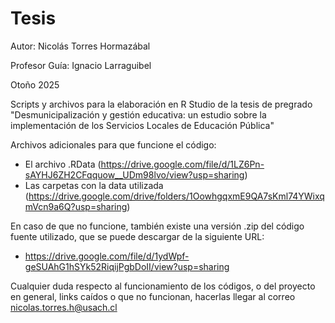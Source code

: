 # Tesis

Autor: Nicolás Torres Hormazábal

Profesor Guía: Ignacio Larraguibel

Otoño 2025

Scripts y archivos para la elaboración en R Studio de la tesis de pregrado "Desmunicipalización y gestión educativa: un estudio sobre la implementación de los Servicios Locales de Educación Pública"

Archivos adicionales para que funcione el código:

* El archivo .RData (https://drive.google.com/file/d/1LZ6Pn-sAYHJ6ZH2CFqquow__UDm98lvo/view?usp=sharing)
* Las carpetas con la data utilizada (https://drive.google.com/drive/folders/1OowhgqxmE9QA7sKml74YWixqmVcn9a6Q?usp=sharing)

En caso de que no funcione, también existe una versión .zip del código fuente utilizado, que se puede descargar de la siguiente URL:
* https://drive.google.com/file/d/1ydWpf-geSUAhG1hSYk52RiqijPgbDoII/view?usp=sharing

Cualquier duda respecto al funcionamiento de los códigos, o del proyecto en general, links caídos o que no funcionan, hacerlas llegar al correo nicolas.torres.h@usach.cl
